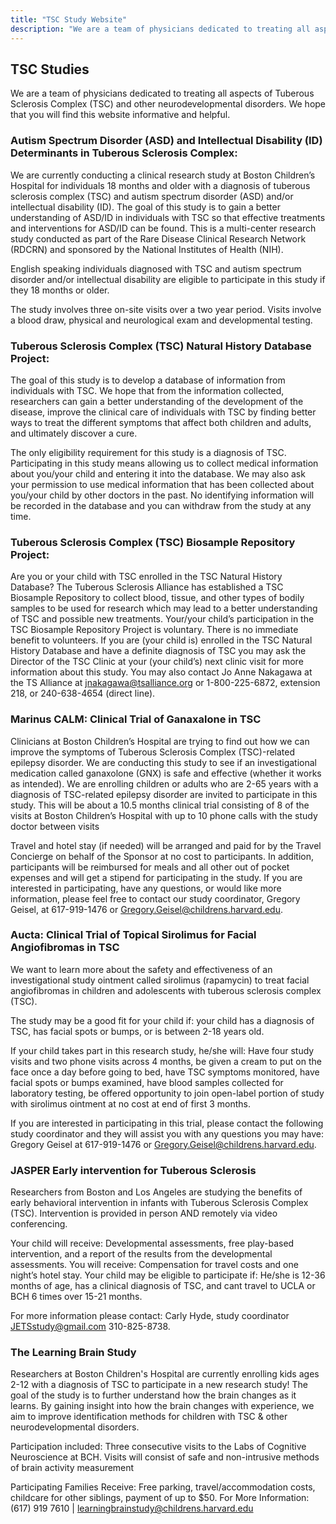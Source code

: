 ```yaml
---
title: "TSC Study Website"
description: "We are a team of physicians dedicated to treating all aspects of Tuberous Sclerosis Complex (TSC) and other neurodevelopmental disorders. We hope that you will find this website informative and helpful."
---
```


## TSC Studies

We are a team of physicians dedicated to treating all aspects of Tuberous Sclerosis Complex (TSC) and other neurodevelopmental disorders. We hope that you will find this website informative and helpful.

### Autism Spectrum Disorder (ASD) and Intellectual Disability (ID) Determinants in Tuberous Sclerosis Complex:
We are currently conducting a clinical research study at Boston Children’s Hospital for individuals 18 months and older with a diagnosis of tuberous sclerosis complex (TSC) and autism spectrum disorder (ASD) and/or intellectual disability (ID). The goal of this study is to gain a better understanding of ASD/ID in individuals with TSC so that effective treatments and interventions for ASD/ID can be found. This is a multi-center research study conducted as part of the Rare Disease Clinical Research Network (RDCRN) and sponsored by the National Institutes of Health (NIH).

English speaking individuals diagnosed with TSC and autism spectrum disorder and/or intellectual disability are eligible to participate in this study if they 18 months or older.

The study involves three on-site visits over a two year period. Visits involve a blood draw, physical and neurological exam and developmental testing.


### Tuberous Sclerosis Complex (TSC) Natural History Database Project:
The goal of this study is to develop a database of information from individuals with TSC. We hope that from the information collected, researchers can gain a better understanding of the development of the disease, improve the clinical care of individuals with TSC by finding better ways to treat the different symptoms that affect both children and adults, and ultimately discover a cure.

The only eligibility requirement for this study is a diagnosis of TSC. Participating in this study means allowing us to collect medical information about you/your child and entering it into the database. We may also ask your permission to use medical information that has been collected about you/your child by other doctors in the past. No identifying information will be recorded in the database and you can withdraw from the study at any time.


### Tuberous Sclerosis Complex (TSC) Biosample Repository Project:
Are you or your child with TSC enrolled in the TSC Natural History Database? The Tuberous Sclerosis Alliance has established a TSC Biosample Repository to collect blood, tissue, and other types of bodily samples to be used for research which may lead to a better understanding of TSC and possible new treatments.  Your/your child’s participation in the TSC Biosample Repository Project is voluntary.   There is no immediate benefit to volunteers.   If you are (your child is) enrolled in the TSC Natural History Database and have a definite diagnosis of TSC you may ask the Director of the TSC Clinic at your (your child’s) next clinic visit for more information about this study.  You may also contact Jo Anne Nakagawa at the TS Alliance at [jnakagawa@tsalliance.org](jnakagawa@tsalliance.org) or 1-800-225-6872, extension 218, or 240-638-4654 (direct line).


### Marinus CALM: Clinical Trial of Ganaxalone in TSC

Clinicians at Boston Children’s Hospital are trying to find out how we can improve the symptoms of Tuberous Sclerosis Complex (TSC)-related epilepsy disorder. We are conducting this study to see if an investigational medication called ganaxolone (GNX) is safe and effective (whether it works as intended). We are enrolling children or adults who are 2-65 years with a diagnosis of TSC-related epilepsy disorder are invited to participate in this study. This will be about a 10.5 months clinical trial consisting of 8 of the visits at Boston Children’s Hospital with up to 10 phone calls with the study doctor between visits

Travel and hotel stay (if needed) will be arranged and paid for by the Travel Concierge on behalf of the Sponsor at no cost to participants. In addition, participants will be reimbursed for meals and all other out of pocket expenses and will get a stipend for participating in the study. If you are interested in participating, have any questions, or would like more information, please feel free to contact our study coordinator, Gregory Geisel, at 617-919-1476 or [Gregory.Geisel@childrens.harvard.edu](Gregory.Geisel@childrens.harvard.edu).


### Aucta: Clinical Trial of Topical Sirolimus for Facial Angiofibromas in TSC
We want to learn more about the safety and effectiveness of an investigational study ointment called sirolimus (rapamycin) to treat facial angiofibromas in children and adolescents with tuberous sclerosis complex (TSC).

The study may be a good fit for your child if: your child has a diagnosis of TSC,  has facial spots or bumps, or is between 2-18 years old.

If your child takes part in this research study, he/she will: Have four study visits and two phone visits across 4 months, be given a cream to put on the face once a day before going to bed, have TSC symptoms monitored, have facial spots or bumps examined, have blood samples collected for laboratory testing, be offered opportunity to join open-label portion of study with sirolimus ointment at no cost at end of first 3 months.

If you are interested in participating in this trial, please contact the following study coordinator and they will assist you with any questions  you may have: Gregory Geisel at 617-919-1476 or [Gregory.Geisel@childrens.harvard.edu](Gregory.Geisel@childrens.harvard.edu).


### JASPER Early intervention for Tuberous Sclerosis
Researchers from Boston and Los Angeles are studying the benefits of early behavioral intervention in infants with Tuberous Sclerosis Complex (TSC). Intervention is provided in person AND remotely via video conferencing.

Your child will receive: Developmental assessments, free play-based intervention, and a report of the results from the developmental assessments.
You will receive: Compensation for travel costs and one night’s hotel stay.
Your child may be eligible to participate if: He/she is 12-36 months of age, has a clinical diagnosis of TSC, and cant travel to UCLA or BCH 6 times over 15-21 months.

For more information please contact: Carly Hyde, study coordinator [JETSstudy@gmail.com](mailto:JETSstudy@gmail.com) 310-825-8738.


### The Learning Brain Study
Researchers at Boston Children's Hospital are currently enrolling kids ages 2-12 with a diagnosis of TSC to participate in a new research study! The goal of the study is to further understand how the brain changes as it learns. By gaining insight into how the brain changes with experience, we aim to improve identification methods for children with TSC & other neurodevelopmental disorders.

Participation included: Three consecutive visits to the Labs of Cognitive Neuroscience at BCH. Visits will consist of safe and non-intrusive methods of brain activity measurement

Participating Families Receive: Free parking, travel/accommodation costs, childcare for other siblings, payment of up to $50.
For More Information: (617) 919 7610 | [learningbrainstudy@childrens.harvard.edu](mailto:learningbrainstudy@childrens.harvard.edu)